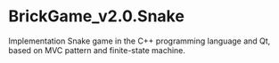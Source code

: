 # BrickGame_v2.0.Snake
Implementation Snake game in the C++ programming language and Qt, based on MVC pattern and finite-state machine.

